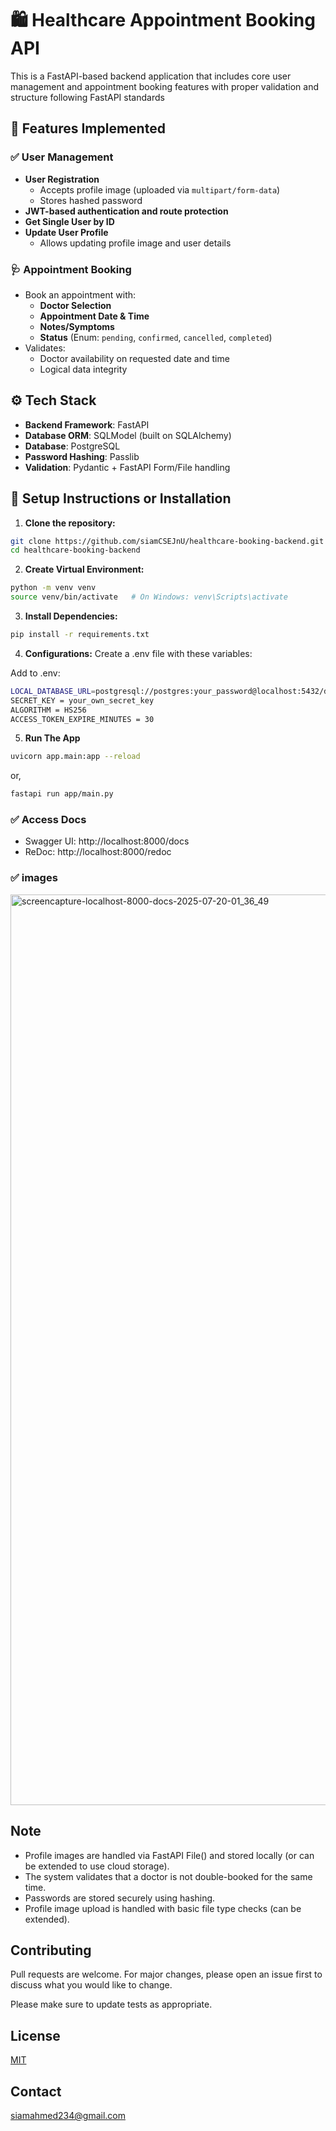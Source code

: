 # 🛍️ Healthcare Appointment Booking API

This is a FastAPI-based backend application that includes core user management and appointment booking features with proper validation and structure following FastAPI standards

## 🚀 Features Implemented

### ✅ User Management
- **User Registration**
  - Accepts profile image (uploaded via `multipart/form-data`)
  - Stores hashed password
- **JWT-based authentication and route protection**
- **Get Single User by ID**
- **Update User Profile**
  - Allows updating profile image and user details
### 🩺 Appointment Booking
- Book an appointment with:
  - **Doctor Selection**
  - **Appointment Date & Time**
  - **Notes/Symptoms**
  - **Status** (Enum: `pending`, `confirmed`, `cancelled`, `completed`)
- Validates:
  - Doctor availability on requested date and time
  - Logical data integrity

## ⚙️ Tech Stack

- **Backend Framework**: FastAPI
- **Database ORM**: SQLModel (built on SQLAlchemy)
- **Database**: PostgreSQL
- **Password Hashing**: Passlib
- **Validation**: Pydantic + FastAPI Form/File handling




## 🚀 Setup Instructions or Installation


1. **Clone the repository:**

```bash
git clone https://github.com/siamCSEJnU/healthcare-booking-backend.git
cd healthcare-booking-backend
 ```
2. **Create Virtual Environment:**

```bash
python -m venv venv
source venv/bin/activate   # On Windows: venv\Scripts\activate
 ```

3. **Install Dependencies:**

```bash
pip install -r requirements.txt
 ```


4. **Configurations:** 
 Create a .env file with these variables:

Add to .env:
```bash
LOCAL_DATABASE_URL=postgresql://postgres:your_password@localhost:5432/database_name
SECRET_KEY = your_own_secret_key
ALGORITHM = HS256
ACCESS_TOKEN_EXPIRE_MINUTES = 30
 ```
5. **Run The App**

```bash
uvicorn app.main:app --reload

 ```
or,
```bash
fastapi run app/main.py

 ```

### ✅ **Access Docs**

- Swagger UI: http://localhost:8000/docs
- ReDoc: http://localhost:8000/redoc
### ✅ **images**

<img width="1920" height="1457" alt="screencapture-localhost-8000-docs-2025-07-20-01_36_49" src="https://github.com/user-attachments/assets/85d80b08-0b08-47bf-91b7-37fc87c30f3c" />

## Note

- Profile images are handled via FastAPI File() and stored locally (or can be extended to use cloud storage).
- The system validates that a doctor is not double-booked for the same time.
- Passwords are stored securely using hashing.
- Profile image upload is handled with basic file type checks (can be extended).





## Contributing

Pull requests are welcome. For major changes, please open an issue first
to discuss what you would like to change.

Please make sure to update tests as appropriate.

## License

[MIT](https://choosealicense.com/licenses/mit/)

## Contact
siamahmed234@gmail.com

